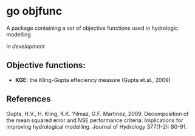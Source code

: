 # go objfunc

A package containing a set of objective functions used in hydrologic modelling

*in development*

## Objective functions:

* **KGE:** the Kling-Gupta effeciency measure (Gupta et.al., 2009)

## References

Gupta, H.V., H. Kling, K.K. Yilmaz, G.F. Martinez, 2009. Decomposition of the mean squared error and NSE performance criteria: Implications for improving hydrological modelling. Journal of Hydrology 377(1-2): 80-91.